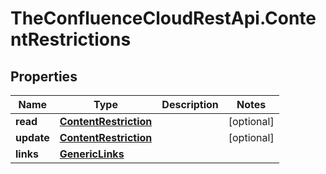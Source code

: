 # TheConfluenceCloudRestApi.ContentRestrictions

## Properties
Name | Type | Description | Notes
------------ | ------------- | ------------- | -------------
**read** | [**ContentRestriction**](ContentRestriction.md) |  | [optional] 
**update** | [**ContentRestriction**](ContentRestriction.md) |  | [optional] 
**links** | [**GenericLinks**](GenericLinks.md) |  | 
